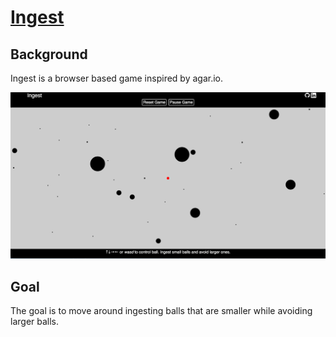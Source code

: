 # [Ingest][live_link]
[live_link]: http://www.rushabhs.com/ingest/

## Background

Ingest is a browser based game inspired by agar.io.

![game](./docs/game.png)


## Goal

The goal is to move around ingesting balls that are smaller while avoiding larger balls.
